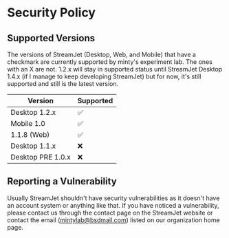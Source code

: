 # Security Policy

## Supported Versions

The versions of StreamJet (Desktop, Web, and Mobile) that have a checkmark are currently supported by minty's experiment lab. The ones with an X are not. 1.2.x will stay in supported status until StreamJet Desktop 1.4.x (if I manage to keep developing StreamJet) but for now, it's still supported and still is the latest version.

| Version | Supported          |
| ------- | ------------------ |
| Desktop 1.2.x  | :white_check_mark: |
| Mobile 1.0  | :white_check_mark: |
| 1.1.8 (Web)   | :white_check_mark: |
| Desktop 1.1.x   | :x:                |
| Desktop PRE 1.0.x   | :x:                |


## Reporting a Vulnerability

Usually StreamJet shouldn't have security vulnerabilities as it doesn't have an account system or anything like that. If you have noticed a vulnerability, please contact us through the contact page on the StreamJet website or contact the email (mintylab@bsdmail.com) listed on our organization home page.
